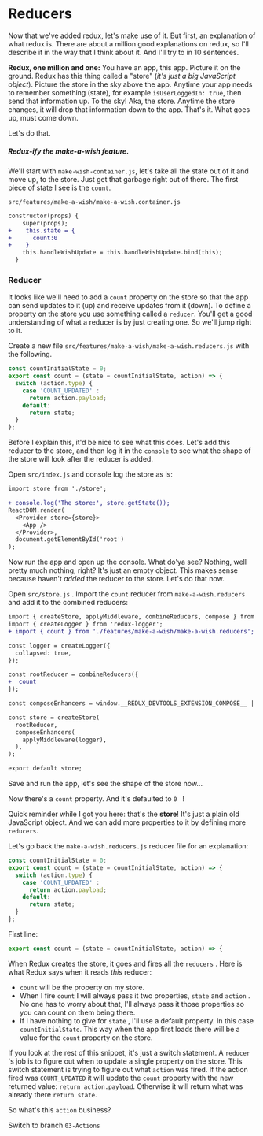 # Reducers

Now that we've added redux, let's make use of it. But first, an explanation of what redux is. There are about a million good explanations on redux, so I'll describe it in the way that I think about it. And I'll try to in 10 sentences. 

**Redux, one million and one:** You have an app, this app. Picture it on the ground. Redux has this thing called a "store" (*it's just a big JavaScript object*). Picture the store in the sky above the app. Anytime your app needs to remember something (state), for example `isUserLoggedIn: true`, then send that information up. To the sky! Aka, the store. Anytime the store changes, it will drop that information down to the app. That's it. What goes up, must come down. 

Let's do that. 

##### Redux-ify the make-a-wish feature.

We'll start with `make-wish-container.js`, let's take all the state out of it and move up, to the store. Just get that garbage right out of there. The first piece of state I see is the `count`.

`src/features/make-a-wish/make-a-wish.container.js`

```diff
constructor(props) {
    super(props);
+    this.state = {
+      count:0
+    }
    this.handleWishUpdate = this.handleWishUpdate.bind(this);
  }
```

### Reducer

It looks like we'll need to add a `count` property on the store so that the app can send updates to it (up) and receive updates from it (down).  To define a property on the store you use something called a `reducer`.  You'll get a good understanding of what a reducer is by just creating one. So we'll jump right to it.

Create a new file `src/features/make-a-wish/make-a-wish.reducers.js` with the following.

```javascript
const countInitialState = 0;
export const count = (state = countInitialState, action) => {
  switch (action.type) {
    case 'COUNT_UPDATED' :
      return action.payload;
    default:
      return state;
  }
};
```

Before I explain this, it'd be nice to see what this does. Let's add this reducer to the store, and then log it in the `console` to see what the shape of the store will look after the reducer is added. 

Open `src/index.js` and console log the store as is:

```diff
import store from './store';

+ console.log('The store:', store.getState());
ReactDOM.render(
  <Provider store={store}>
    <App />
  </Provider>,
  document.getElementById('root')
);
```

Now run the app and open up the console. What do'ya see? Nothing, well pretty much nothing, right? It's just an empty object. This makes sense because haven't _added_ the reducer to the store. Let's do that now.

Open `src/store.js` . Import the `count` reducer from  `make-a-wish.reducers` and add it to the combined reducers:

```diff
import { createStore, applyMiddleware, combineReducers, compose } from 'redux';
import { createLogger } from 'redux-logger';
+ import { count } from './features/make-a-wish/make-a-wish.reducers';

const logger = createLogger({
  collapsed: true,
});

const rootReducer = combineReducers({
+  count
});

const composeEnhancers = window.__REDUX_DEVTOOLS_EXTENSION_COMPOSE__ || compose;

const store = createStore(
  rootReducer,
  composeEnhancers(
    applyMiddleware(logger),
  ),
);

export default store;
```

Save and run the app, let's see the shape of the store now...

Now there's a `count` property. And it's defaulted to `0 ` !

Quick reminder while I got you here: that's the **store**! It's just a plain old JavaScript object. And we can add more properties to it by defining more `reducers`.

Let's go back the `make-a-wish.reducers.js` reducer file for an explanation:

```javascript
const countInitialState = 0;
export const count = (state = countInitialState, action) => {
  switch (action.type) {
    case 'COUNT_UPDATED' :
      return action.payload;
    default:
      return state;
  }
};
```

First line:

```javascript
export const count = (state = countInitialState, action) => {
```

When Redux creates the store, it goes and fires all the `reducers` . Here is what Redux says when it reads *this* reducer:

- `count` will be the property on my store.
- When I fire `count` I will always pass it two properties, `state` and `action` . No one has to worry about that, I'll always pass it those properties so you can count on them being there.
- If I have nothing to give for `state` , I'll use a default property. In this case `countInitialState`.  This way when the app first loads there will be a value for the `count` property on the store. 

If you look at the rest of this snippet, it's just a switch statement. A `reducer` 's job is to figure out when to update a single property on the store. This switch statement is trying to figure out what `action` was fired. If the action fired was `COUNT_UPDATED` it will update the `count` property with the new returned value: `return action.payload`. Otherwise it will return what was already there `return state`. 

So what's this `action` business? 

Switch to branch `03-Actions`

